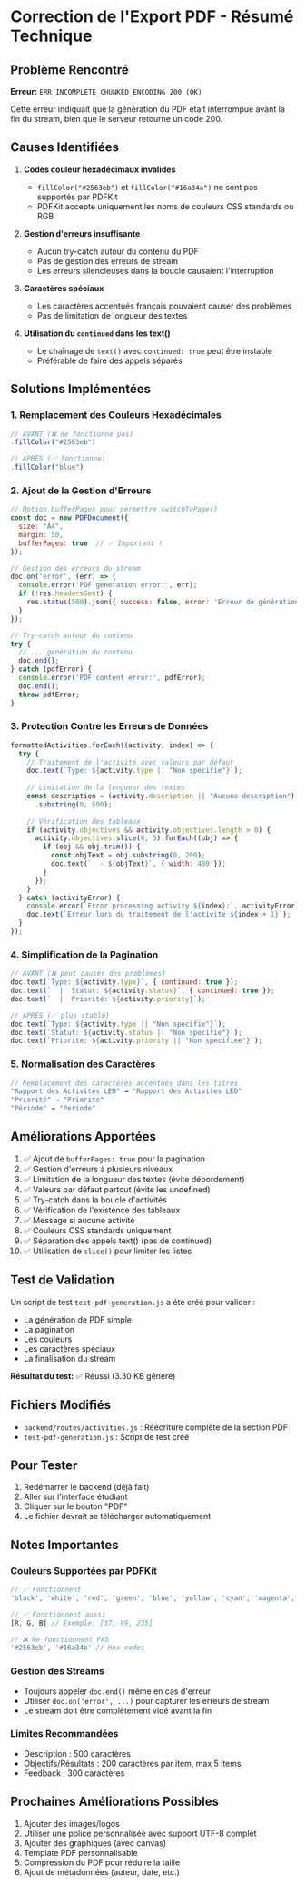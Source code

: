 # Correction de l'Export PDF - Résumé Technique

## Problème Rencontré

**Erreur:** `ERR_INCOMPLETE_CHUNKED_ENCODING 200 (OK)`

Cette erreur indiquait que la génération du PDF était interrompue avant la fin du stream, bien que le serveur retourne un code 200.

## Causes Identifiées

1. **Codes couleur hexadécimaux invalides**
   - `fillColor("#2563eb")` et `fillColor("#16a34a")` ne sont pas supportés par PDFKit
   - PDFKit accepte uniquement les noms de couleurs CSS standards ou RGB

2. **Gestion d'erreurs insuffisante**
   - Aucun try-catch autour du contenu du PDF
   - Pas de gestion des erreurs de stream
   - Les erreurs silencieuses dans la boucle causaient l'interruption

3. **Caractères spéciaux**
   - Les caractères accentués français pouvaient causer des problèmes
   - Pas de limitation de longueur des textes

4. **Utilisation du `continued` dans les text()**
   - Le chaînage de `text()` avec `continued: true` peut être instable
   - Préférable de faire des appels séparés

## Solutions Implémentées

### 1. Remplacement des Couleurs Hexadécimales
```javascript
// AVANT (❌ ne fonctionne pas)
.fillColor("#2563eb")

// APRÈS (✅ fonctionne)
.fillColor("blue")
```

### 2. Ajout de la Gestion d'Erreurs
```javascript
// Option bufferPages pour permettre switchToPage()
const doc = new PDFDocument({ 
  size: "A4", 
  margin: 50,
  bufferPages: true  // ✅ Important !
});

// Gestion des erreurs du stream
doc.on('error', (err) => {
  console.error('PDF generation error:', err);
  if (!res.headersSent) {
    res.status(500).json({ success: false, error: 'Erreur de génération PDF' });
  }
});

// Try-catch autour du contenu
try {
  // ... génération du contenu
  doc.end();
} catch (pdfError) {
  console.error('PDF content error:', pdfError);
  doc.end();
  throw pdfError;
}
```

### 3. Protection Contre les Erreurs de Données
```javascript
formattedActivities.forEach((activity, index) => {
  try {
    // Traitement de l'activité avec valeurs par défaut
    doc.text(`Type: ${activity.type || "Non specifie"}`);
    
    // Limitation de la longueur des textes
    const description = (activity.description || "Aucune description")
      .substring(0, 500);
    
    // Vérification des tableaux
    if (activity.objectives && activity.objectives.length > 0) {
      activity.objectives.slice(0, 5).forEach((obj) => {
        if (obj && obj.trim()) {
          const objText = obj.substring(0, 200);
          doc.text(`  - ${objText}`, { width: 480 });
        }
      });
    }
  } catch (activityError) {
    console.error(`Error processing activity ${index}:`, activityError);
    doc.text(`Erreur lors du traitement de l'activite ${index + 1}`);
  }
});
```

### 4. Simplification de la Pagination
```javascript
// AVANT (❌ peut causer des problèmes)
doc.text(`Type: ${activity.type}`, { continued: true });
doc.text(`  |  Statut: ${activity.status}`, { continued: true });
doc.text(`  |  Priorité: ${activity.priority}`);

// APRÈS (✅ plus stable)
doc.text(`Type: ${activity.type || "Non specifie"}`);
doc.text(`Statut: ${activity.status || "Non specifie"}`);
doc.text(`Priorite: ${activity.priority || "Non specifiee"}`);
```

### 5. Normalisation des Caractères
```javascript
// Remplacement des caractères accentués dans les titres
"Rapport des Activités LED" → "Rapport des Activites LED"
"Priorité" → "Priorite"
"Période" → "Periode"
```

## Améliorations Apportées

1. ✅ Ajout de `bufferPages: true` pour la pagination
2. ✅ Gestion d'erreurs à plusieurs niveaux
3. ✅ Limitation de la longueur des textes (évite débordement)
4. ✅ Valeurs par défaut partout (évite les undefined)
5. ✅ Try-catch dans la boucle d'activités
6. ✅ Vérification de l'existence des tableaux
7. ✅ Message si aucune activité
8. ✅ Couleurs CSS standards uniquement
9. ✅ Séparation des appels text() (pas de continued)
10. ✅ Utilisation de `slice()` pour limiter les listes

## Test de Validation

Un script de test `test-pdf-generation.js` a été créé pour valider :
- La génération de PDF simple
- La pagination
- Les couleurs
- Les caractères spéciaux
- La finalisation du stream

**Résultat du test:** ✅ Réussi (3.30 KB généré)

## Fichiers Modifiés

- `backend/routes/activities.js` : Réécriture complète de la section PDF
- `test-pdf-generation.js` : Script de test créé

## Pour Tester

1. Redémarrer le backend (déjà fait)
2. Aller sur l'interface étudiant
3. Cliquer sur le bouton "PDF"
4. Le fichier devrait se télécharger automatiquement

## Notes Importantes

### Couleurs Supportées par PDFKit
```javascript
// ✅ Fonctionnent
'black', 'white', 'red', 'green', 'blue', 'yellow', 'cyan', 'magenta', 'gray'

// ✅ Fonctionnent aussi
[R, G, B] // Exemple: [37, 99, 235]

// ❌ Ne fonctionnent PAS
'#2563eb', '#16a34a' // Hex codes
```

### Gestion des Streams
- Toujours appeler `doc.end()` même en cas d'erreur
- Utiliser `doc.on('error', ...)` pour capturer les erreurs de stream
- Le stream doit être complètement vidé avant la fin

### Limites Recommandées
- Description : 500 caractères
- Objectifs/Résultats : 200 caractères par item, max 5 items
- Feedback : 300 caractères

## Prochaines Améliorations Possibles

1. Ajouter des images/logos
2. Utiliser une police personnalisée avec support UTF-8 complet
3. Ajouter des graphiques (avec canvas)
4. Template PDF personnalisable
5. Compression du PDF pour réduire la taille
6. Ajout de métadonnées (auteur, date, etc.)
